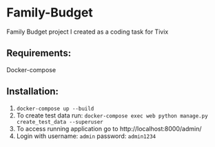 # Family-Budget
Family Budget project I created as a coding task for Tivix

## Requirements:
Docker-compose

## Installation:
1. `docker-compose up --build` <br>
2. To create test data run: `docker-compose exec web python manage.py create_test_data --superuser` <br>
3. To access running application go to http://localhost:8000/admin/ <br>
4. Login with username: `admin` password: `admin1234`

